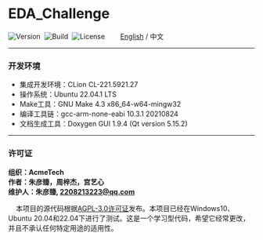 # EDA_Challenge

![Version](https://img.shields.io/badge/Version-1.0.1-brightgreen.svg)&nbsp;&nbsp;![Build](https://img.shields.io/badge/Build-Passed-success.svg)&nbsp;&nbsp;![License](https://img.shields.io/badge/License-AGPL-blue.svg)&nbsp;&nbsp;&nbsp;&nbsp;&nbsp;&nbsp;&nbsp;&nbsp;[English](https://github.com/ZhuYanzhen1/EDA_Challenge/blob/master/README.md) / 中文

***

### 开发环境

+ 集成开发环境：CLion CL-221.5921.27
+ 操作系统：Ubuntu 22.04.1 LTS
+ Make工具：GNU Make 4.3 x86_64-w64-mingw32
+ 编译工具链：gcc-arm-none-eabi 10.3.1 20210824
+ 文档生成工具：Doxygen GUI 1.9.4 (Qt version 5.15.2)

***

### 许可证

**组织：AcmeTech <br>
作者：朱彦臻，周梓杰，宫艺心<br>
维护人：朱彦臻,  2208213223@qq.com**

&nbsp;&nbsp;&nbsp;&nbsp;本项目的源代码根据[AGPL-3.0许可证](https://github.com/ZhuYanzhen1/EDA_Challenge/blob/master/LICENSE)发布。本项目已经在Windows10、Ubuntu 20.04和22.04下进行了测试。这是一个学习型代码，希望它经常更改，并且不承认任何特定用途的适用性。